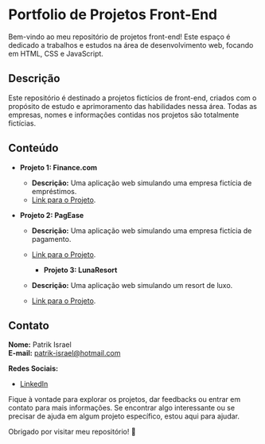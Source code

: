 # Portfolio de Projetos Front-End

Bem-vindo ao meu repositório de projetos front-end! Este espaço é dedicado a trabalhos e estudos na área de desenvolvimento web, focando em HTML, CSS e JavaScript.

## Descrição

Este repositório é destinado a projetos fictícios de front-end, criados com o propósito de estudo e aprimoramento das habilidades nessa área. Todas as empresas, nomes e informações contidas nos projetos são totalmente fictícias.

## Conteúdo

- **Projeto 1: Finance.com**
  - **Descrição:** Uma aplicação web simulando uma empresa fictícia de empréstimos.
  - [Link para o Projeto](https://github.com/PatrikIsrael/frontend-training/tree/main/Finance.com).

- **Projeto 2: PagEase**
  - **Descrição:** Uma aplicação web simulando uma empresa fictícia de pagamento.
  - [Link para o Projeto](https://github.com/PatrikIsrael/frontend-training/tree/main/PagEase).

    - **Projeto 3: LunaResort**
  - **Descrição:** Uma aplicação web simulando um resort de luxo.
  - [Link para o Projeto](https://github.com/PatrikIsrael/frontend-training/tree/main/LunaVistaResort).

## Contato

**Nome:** Patrik Israel  
**E-mail:** patrik-israel@hotmail.com

**Redes Sociais:**

- [LinkedIn](https://www.linkedin.com/in/seu-linkedin/)

Fique à vontade para explorar os projetos, dar feedbacks ou entrar em contato para mais informações. Se encontrar algo interessante ou se precisar de ajuda em algum projeto específico, estou aqui para ajudar.

Obrigado por visitar meu repositório! 🚀
